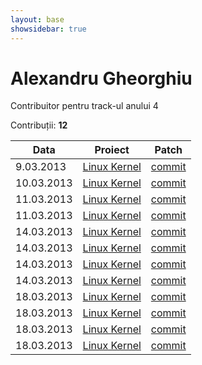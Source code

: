 ```yaml
---
layout: base
showsidebar: true
---
```


# Alexandru Gheorghiu

Contribuitor pentru track-ul anului 4

Contribuții: **12**

|Data |Proiect | Patch |
|-----|--------|-------|
| 9.03.2013|[Linux Kernel][kernel]|[commit](https://lkml.org/lkml/2013/3/10/238)|
|10.03.2013|[Linux Kernel][kernel]|[commit](https://lkml.org/lkml/2013/3/10/110)|
|11.03.2013|[Linux Kernel][kernel]|[commit](https://lkml.org/lkml/2013/3/11/155)|
|11.03.2013|[Linux Kernel][kernel]|[commit](https://lkml.org/lkml/2013/3/10/214)|
|14.03.2013|[Linux Kernel][kernel]|[commit](https://kernel.googlesource.com/pub/scm/linux/kernel/git/gregkh/staging/+/f54ab7d916ee4504e91b552c38cfa2f82df3718d)|
|14.03.2013|[Linux Kernel][kernel]|[commit](https://lkml.org/lkml/2013/3/12/4)|
|14.03.2013|[Linux Kernel][kernel]|[commit](https://lkml.org/lkml/2013/3/14/47)|
|14.03.2013|[Linux Kernel][kernel]|[commit](https://lkml.org/lkml/2013/3/14/43)|
|18.03.2013|[Linux Kernel][kernel]|[commit](https://lkml.org/lkml/2013/3/18/353)|
|18.03.2013|[Linux Kernel][kernel]|[commit](https://lkml.org/lkml/2013/3/18/335)|
|18.03.2013|[Linux Kernel][kernel]|[commit](https://lkml.org/lkml/2013/3/18/317)|
|18.03.2013|[Linux Kernel][kernel]|[commit](https://lkml.org/lkml/2013/3/18/290)|

[kernel]: http://www.kernel.org "Linux kernel"
